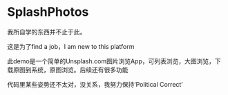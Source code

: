 # SplashPhotos

我所自学的东西并不止于此。

这是为了find a job，I am new to this platform

此demo是一个简单的Unsplash.com图片浏览App，可列表浏览，大图浏览，下载原图到系统，原图浏览。后续还有很多功能

代码里某些姿势还不太对，没关系，我努力保持‘Political Correct’



